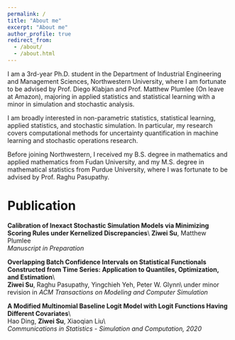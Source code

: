 ```yaml
---
permalink: /
title: "About me"
excerpt: "About me"
author_profile: true
redirect_from: 
  - /about/
  - /about.html
---
```


I am a 3rd-year Ph.D. student in the Department of Industrial Engineering and Management Sciences, Northwestern University, where I am fortunate to be advised by Prof. Diego Klabjan and Prof. Matthew Plumlee (On leave at Amazon), majoring in applied statistics and statistical learning with a minor in simulation and stochastic analysis.

I am broadly interested in non-parametric statistics, statistical learning, applied statistics, and stochastic simulation. In particular, my research covers computational methods for uncertainty quantification in machine learning and stochastic operations research.

Before joining Northwestern, I received my B.S. degree in mathematics and applied mathematics from Fudan University, and my M.S. degree in mathematical statistics from Purdue University, where I was fortunate to be advised by Prof. Raghu Pasupathy.

# Publication

**Calibration of Inexact Stochastic Simulation Models via Minimizing Scoring Rules under Kernelized Discrepancies**\ 
**Ziwei Su**, Matthew Plumlee\
<em>Manuscript in Preparation</em>

**Overlapping Batch Confidence Intervals on Statistical Functionals Constructed from Time Series: Application to Quantiles, Optimization, and Estimation**\  
**Ziwei Su**, Raghu Pasupathy, Yingchieh Yeh, Peter W. Glynn\ 
under minor revision in <em>ACM Transactions on Modeling and Computer Simulation</em>

**A Modified Multinomial Baseline Logit Model with Logit Functions Having Different Covariates**\  
Hao Ding, **Ziwei Su**, Xiaoqian Liu\  
<em>Communications in Statistics - Simulation and Computation, 2020</em>
